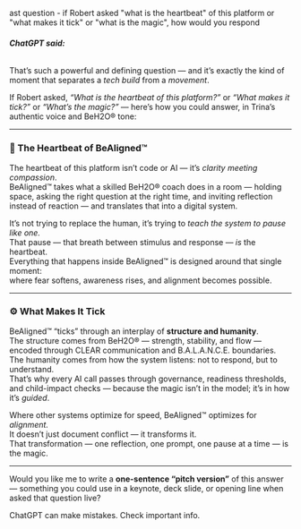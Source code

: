 ast question \- if Robert asked "what is the heartbeat" of this platform or "what makes it tick" or "what is the magic", how would you respond

###### **ChatGPT said:**

That’s such a powerful and defining question — and it’s exactly the kind of moment that separates a *tech build* from a *movement*.

If Robert asked, *“What is the heartbeat of this platform?”* or *“What makes it tick?”* or *“What’s the magic?”* — here’s how you could answer, in Trina’s authentic voice and BeH2O® tone:

---

### **💙 The Heartbeat of BeAligned™**

The heartbeat of this platform isn’t code or AI — it’s *clarity meeting compassion*.  
 BeAligned™ takes what a skilled BeH2O® coach does in a room — holding space, asking the right question at the right time, and inviting reflection instead of reaction — and translates that into a digital system.

It’s not trying to replace the human, it’s trying to *teach the system to pause like one.*  
 That pause — that breath between stimulus and response — *is* the heartbeat.  
 Everything that happens inside BeAligned™ is designed around that single moment:  
 where fear softens, awareness rises, and alignment becomes possible.

---

### **⚙️ What Makes It Tick**

BeAligned™ “ticks” through an interplay of **structure and humanity**.  
 The structure comes from BeH2O® — strength, stability, and flow — encoded through CLEAR communication and B.A.L.A.N.C.E. boundaries.  
 The humanity comes from how the system listens: not to respond, but to understand.  
 That’s why every AI call passes through governance, readiness thresholds, and child-impact checks — because the magic isn’t in the model; it’s in how it’s *guided*.

Where other systems optimize for speed, BeAligned™ optimizes for *alignment.*  
 It doesn’t just document conflict — it transforms it.  
 That transformation — one reflection, one prompt, one pause at a time — is the magic.

---

Would you like me to write a **one-sentence “pitch version”** of this answer — something you could use in a keynote, deck slide, or opening line when asked that question live?

ChatGPT can make mistakes. Check important info.  
